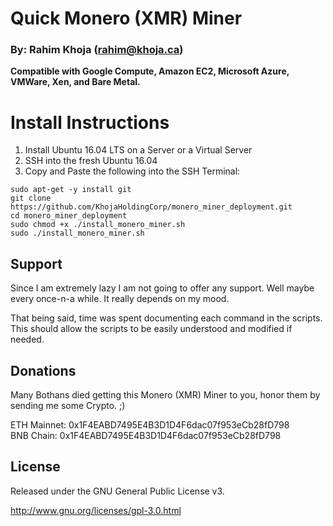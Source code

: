 # Quick Monero (XMR) Miner
### By: Rahim Khoja (rahim@khoja.ca)

**Compatible with Google Compute, Amazon EC2, Microsoft Azure, VMWare, Xen, and Bare Metal.**

# Install Instructions

1. Install Ubuntu 16.04 LTS on a Server or a Virtual Server 
2. SSH into the fresh Ubuntu 16.04 
3. Copy and Paste the following into the SSH Terminal:

```
sudo apt-get -y install git
git clone https://github.com/KhojaHoldingCorp/monero_miner_deployment.git
cd monero_miner_deployment
sudo chmod +x ./install_monero_miner.sh
sudo ./install_monero_miner.sh
```




## Support

Since I am extremely lazy I am not going to offer any support. Well maybe every once-n-a while. It really depends on my mood. 

That being said, time was spent documenting each command in the scripts. This should allow the scripts to be easily understood and modified if needed. 


## Donations
Many Bothans died getting this Monero (XMR) Miner to you, honor them by sending me some Crypto. ;)

ETH Mainnet: 0x1F4EABD7495E4B3D1D4F6dac07f953eCb28fD798   
BNB Chain: 0x1F4EABD7495E4B3D1D4F6dac07f953eCb28fD798   



## License
Released under the GNU General Public License v3. 

http://www.gnu.org/licenses/gpl-3.0.html
